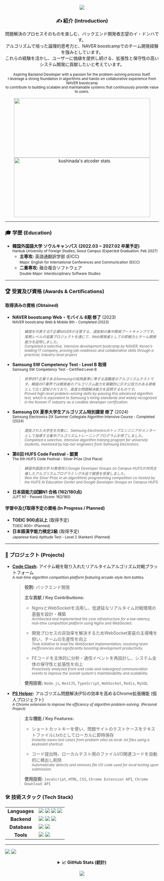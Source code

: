 <p align="center">
  <img src="https://capsule-render.vercel.app/api?type=waving&color=007BFF&height=250&section=header&text=LEE%20DONGHA&fontSize=70&fontColor=ffffff" />
</p>

<div align="center">

### ✍️ 紹介 (Introduction)
問題解決のプロセスそのものを楽しむ、バックエンド開発者志望のイ・ドンハです。<br>
アルゴリズムで培った論理的思考力と、NAVER boostcampでのチーム開発経験を強みとしています。<br>
これらの経験を活かし、ユーザーに価値を提供し続ける、拡張性と保守性の高いシステム開発に貢献したいと考えています。<br>
<br>
<small>Aspiring Backend Developer with a passion for the problem-solving process itself. <br>I leverage a strong foundation in algorithms and hands-on collaborative experience from NAVER boostcamp <br>to contribute to building scalable and maintainable systems that continuously provide value to users.</small>

</div>

<div align="center"> 
  <a href="https://solved.ac/kushinada">
    <img src="https://mazassumnida.wtf/api/v2/generate_badge?boj=kushinada" width="446" height="195"/>
  </a>
  <a href="https://github.com/kushinada/atcoder-readme-stats" target="_blank" rel="noopener">
    <img src="https://atcoder-readme-stats.vercel.app/stats/kushinada" alt="kushinada's atcoder stats" width="446" height="195"/>
  </a>
</div>
<hr>


### **🎓 学歴 (Education)**

* **韓国外国語大学 ソウルキャンパス (2022.03 ~ 2027.02 卒業予定)** <br>
  <small>Hankuk University of Foreign Studies, Seoul Campus (Expected Graduation: Feb 2027)</small>
  * **主専攻:** 英語通翻訳学部 (EICC) <br>
    <small>Major: English for International Conferences and Communication (EICC)</small>
  * **二重専攻:** 融合複合ソフトウェア <br>
    <small>Double Major: Interdisciplinary Software Studies</small>
<hr>

### **🏆 受賞及び資格 (Awards & Certifications)**

#### 取得済みの資格 (Obtained)
* **NAVER boostcamp Web・モバイル 8期 修了** (2023) <br>
  <small>NAVER boostcamp Web & Mobile 8th - Completed (2023)</small>
  > <small><i>韓国を代表するIT企業NAVERが主管する、選抜制の集中開発ブートキャンプです。実務レベルの協業プロジェクトを通じて、Web開発者としての即戦力とチーム開発能力を証明しました。</i></small> <br>
  > <small><i>Completed a selective, intensive development bootcamp by NAVER, Korea's leading IT company, proving job-readiness and collaborative skills through a practical, industry-level project.</i></small>

* **Samsung SW Competency Test - Level B 取得** <br>
  <small>Samsung SW Competency Test - Certified Level B</small>
  > <small><i>世界的IT企業であるSamsungの採用基準に準ずる高難度のアルゴリズムテストです。韓国のIT業界では開発者のアルゴリズム能力を客観的に示す公信力のある資格として広く認知されており、高度な問題解決能力を証明するものです。</i></small> <br>
  > <small><i>Proved high-level problem-solving skills by passing this advanced algorithm test, which is equivalent to Samsung's hiring standards and widely recognized in the Korean IT industry as a credible developer certification.</i></small>

* **Samsung DX 夏季大学生アルゴリズム特別講習 修了** (2024) <br>
  <small>Samsung Electronics DX Summer Collegiate Algorithm Intensive Course - Completed (2024)</small>
  > <small><i>選抜された大学生を対象に、Samsung Electronicsのトップエンジニアがメンターとして指導する集中アルゴリズムトレーニングプログラムを修了しました。</i></small> <br>
  > <small><i>Completed a selective, intensive algorithm training program for university students, mentored by top-tier engineers from Samsung Electronics.</i></small>

* **第6回 HUFS Code Festival - 銀賞** <br>
  <small>The 6th HUFS Code Festival - Silver Prize (2nd Place)</small>
  > <small><i>韓国外国語大学 AI教育院とGoogle Developer Groups on Campus HUFSが共同主催したアルゴリズムプログラミング大会で銀賞を受賞しました。</i></small> <br>
  > <small><i>Won the Silver Prize in an algorithmic programming competition co-hosted by the HUFS AI Education Center and Google Developer Groups on Campus HUFS.</i></small>

* **日本語能力試験N1 合格 (162/180点)** <br>
  <small>JLPT N1 - Passed (Score: 162/180)</small>

#### 学習中及び取得予定の資格 (In Progress / Planned)
* **TOEIC 900点以上** (取得予定) <br>
  <small>TOEIC 900+ (Planned)</small>
* **日本語漢字能力検定2級** (取得予定) <br>
  <small>Japanese Kanji Aptitude Test - Level 2 (Kanken) (Planned)</small>
<hr>

### **🚀 プロジェクト (Projects)**
* **[Code Clash](https://github.com/kushinada2077/NAVER-boostcamp-8-portfolio):** アイテム戦を取り入れたリアルタイムアルゴリズム対戦プラットフォーム <br>
  <small><i>A real-time algorithm competition platform featuring arcade-style item battles.</i></small>
  > **役割:** バックエンド開発
  >
  > **主な貢献 / Key Contributions:**
  > - NginxとWebSocketを活用し、低遅延なリアルタイム対戦環境の基盤を設計・構築 <br>
  >   <small><i>Architected and implemented the core infrastructure for a low-latency, real-time competition platform using Nginx and WebSocket.</i></small>
  >
  > - 開発プロセスの非効率を解決するためWebSocket実装の主導権を担い、チームの生産性を向上 <br>
  >   <small><i>Took initiative to lead the WebSocket implementation, resolving team inefficiencies and significantly boosting development productivity.</i></small>
  >
  > - FEコードを主体的に分析・通信イベントを再設計し、システム全体の保守性と拡張性を向上 <br>
  >   <small><i>Proactively analyzed front-end code and redesigned communication events to improve the overall system's maintainability and scalability.</i></small>
  >
  > **使用技術:** `Node.js`, `NestJS`, `TypeScript`, `WebSocket`, `Redis`, `MySQL`

* **[PS Helper](https://github.com/kushinada2077/PS-Helper):** アルゴリズム問題解決(PS)の効率を高めるChrome拡張機能 (個人プロジェクト) <br>
  <small><i>A Chrome extension to improve the efficiency of algorithm problem-solving. (Personal Project)</i></small>
  > **主な機能 / Key Features:**
  > - ショートカットキーを使い、問題サイトのテストケースをテキストファイル(.txt)としてローカルに即時保存 <br>
  >   <small><i>Instantly saves test cases from problem sites as local .txt files using a keyboard shortcut.</i></small>
  >
  > - コード提出時、ローカルテスト用のファイルI/O関連コードを自動的に検出し削除 <br>
  >   <small><i>Automatically detects and removes file I/O code used for local testing upon submission.</i></small>
  >
  > **使用技術:** `JavaScript`, `HTML`, `CSS`, `Chrome Extension API`, `Chrome Download API`

### **🛠️ 技術スタック (Tech Stack)**
<table align="center">
  <tr>
    <td align="center"><strong>Languages</strong></td>
    <td>
      <img src="https://img.shields.io/badge/javascript-F7DF1E.svg?style=for-the-badge&logo=javascript&logoColor=black"/>
      <img src="https://img.shields.io/badge/typescript-3178C6?style=for-the-badge&logo=typescript&logoColor=white"/>
      <img src="https://img.shields.io/badge/cplusplus-00599C.svg?style=for-the-badge&logo=cplusplus&logoColor=white"/>
      <img src="https://img.shields.io/badge/python-3776AB.svg?style=for-the-badge&logo=python&logoColor=white"/>
    </td>
  </tr>
  <tr>
    <td align="center"><strong>Backend</strong></td>
    <td>
      <img src="https://img.shields.io/badge/node.js-339933?style=for-the-badge&logo=node.js&logoColor=white"/>
      <img src="https://img.shields.io/badge/express.js-000000?style=for-the-badge&logo=express&logoColor=white"/>
      <img src="https://img.shields.io/badge/nestjs-E0234E?style=for-the-badge&logo=nestjs&logoColor=white"/>
    </td>
  </tr>
   <tr>
    <td align="center"><strong>Database</strong></td>
    <td>
      <img src="https://img.shields.io/badge/mysql-4479A1.svg?style=for-the-badge&logo=mysql&logoColor=white"/>
      <img src="https://img.shields.io/badge/redis-DC382D.svg?style=for-the-badge&logo=redis&logoColor=white"/>
    </td>
  </tr>
  <tr>
    <td align="center"><strong>Tools</strong></td>
    <td>
      <img src="https://img.shields.io/badge/git-F05032.svg?style=for-the-badge&logo=git&logoColor=white"/>
      <img src="https://img.shields.io/badge/Visual%20Studio%20Code-007ACC.svg?style=for-the-badge&logo=Visual%20Studio%20Code&logoColor=white"/>
    </td>
  </tr>
</table>
<hr>

<a href="mailto:kushinada2077@gmail.com"><img src="https://img.shields.io/badge/Gmail-D14836?style=flat-square&logo=gmail&logoColor=white"/></a>
<a href="https://blog.naver.com/littlepieceofyou/"><img src="https://img.shields.io/badge/Blog-03C75A?style=flat-square&logo=naver&logoColor=white"/></a>

<details>
<summary align="center"><b>📈 GitHub Stats (統計)</b></summary>
<div align="center">
<p>
  <img height="180em" src="https://github-readme-stats.vercel.app/api?username=kushinada2077&show_icons=true&theme=radical">
  <img height="180em" src="https://github-readme-stats.vercel.app/api/top-langs/?username=kushinada2077&layout=compact&theme=radical">
</p>
</div>
</details>

<p align="center">
  <img src="https://capsule-render.vercel.app/api?type=waving&color=007BFF&height=150&section=footer" />
</p>
